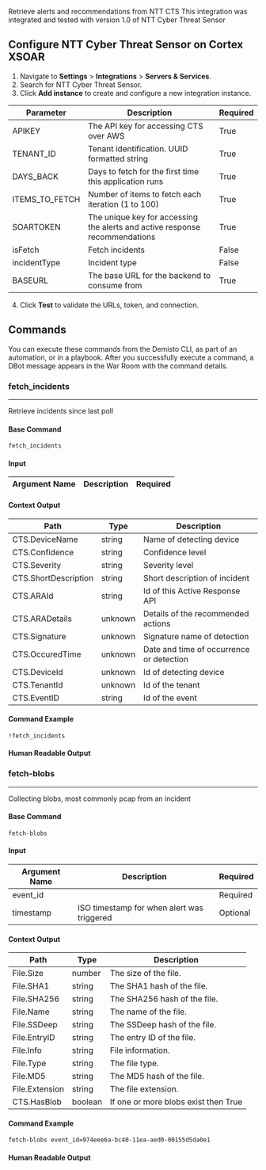 Retrieve alerts and recommendations from NTT CTS
This integration was integrated and tested with version 1.0 of NTT Cyber Threat Sensor
## Configure NTT Cyber Threat Sensor on Cortex XSOAR

1. Navigate to **Settings** > **Integrations** > **Servers & Services**.
2. Search for NTT Cyber Threat Sensor.
3. Click **Add instance** to create and configure a new integration instance.

| **Parameter** | **Description** | **Required** |
| --- | --- | --- |
| APIKEY | The API key for accessing CTS over AWS  | True |
| TENANT_ID | Tenant identification. UUID formatted string | True |
| DAYS_BACK | Days to fetch for the first time this application runs | True |
| ITEMS_TO_FETCH | Number of items to fetch each iteration \(1 to 100\) | True |
| SOARTOKEN | The unique key for accessing the alerts and active response recommendations | True |
| isFetch | Fetch incidents | False |
| incidentType | Incident type | False |
| BASEURL | The base URL for the backend to consume from | True |

4. Click **Test** to validate the URLs, token, and connection.
## Commands
You can execute these commands from the Demisto CLI, as part of an automation, or in a playbook.
After you successfully execute a command, a DBot message appears in the War Room with the command details.
### fetch_incidents
***
Retrieve incidents since last poll


#### Base Command

`fetch_incidents`
#### Input

| **Argument Name** | **Description** | **Required** |
| --- | --- | --- |


#### Context Output

| **Path** | **Type** | **Description** |
| --- | --- | --- |
| CTS.DeviceName | string | Name of detecting device | 
| CTS.Confidence | string | Confidence level | 
| CTS.Severity | string | Severity level | 
| CTS.ShortDescription | string | Short description of incident | 
| CTS.ARAId | string | Id of this Active Response API | 
| CTS.ARADetails | unknown | Details of the recommended actions | 
| CTS.Signature | unknown | Signature name of detection | 
| CTS.OccuredTime | unknown | Date and time of occurrence or detection | 
| CTS.DeviceId | unknown | Id of detecting device | 
| CTS.TenantId | unknown | Id of the tenant | 
| CTS.EventID | string | Id of the event | 


#### Command Example
```!fetch_incidents ```

#### Human Readable Output



### fetch-blobs
***
Collecting blobs, most commonly pcap from an incident


#### Base Command

`fetch-blobs`
#### Input

| **Argument Name** | **Description** | **Required** |
| --- | --- | --- |
| event_id |  | Required | 
| timestamp | ISO timestamp for when alert was triggered | Optional | 


#### Context Output

| **Path** | **Type** | **Description** |
| --- | --- | --- |
| File.Size | number | The size of the file. | 
| File.SHA1 | string | The SHA1 hash of the file. | 
| File.SHA256 | string | The SHA256 hash of the file. | 
| File.Name | string | The name of the file. | 
| File.SSDeep | string | The SSDeep hash of the file. | 
| File.EntryID | string | The entry ID of the file. | 
| File.Info | string | File information. | 
| File.Type | string | The file type. | 
| File.MD5 | string | The MD5 hash of the file. | 
| File.Extension | string | The file extension. | 
| CTS.HasBlob | boolean | If one or more blobs exist then True | 


#### Command Example
```fetch-blobs event_id=974eee6a-bc40-11ea-aed0-00155d5da0e1```

#### Human Readable Output



